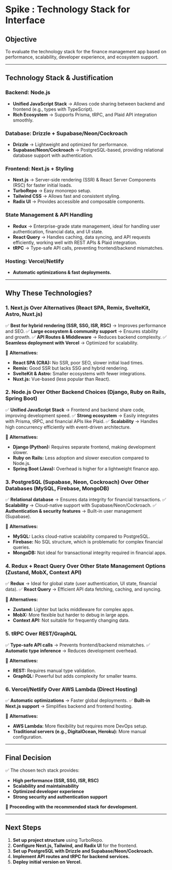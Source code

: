 # Spike : Technology Stack for Interface

## Objective

To evaluate the technology stack for the finance management app based on performance, scalability, developer experience, and ecosystem support.

---

## Technology Stack & Justification

### Backend: Node.js

- **Unified JavaScript Stack** → Allows code sharing between backend and frontend (e.g., types with TypeScript).
- **Rich Ecosystem** → Supports Prisma, tRPC, and Plaid API integration smoothly.

### Database: Drizzle + Supabase/Neon/Cockroach

- **Drizzle** → Lightweight and optimized for performance.
- **Supabase/Neon/Cockroach** → PostgreSQL-based, providing relational database support with authentication.

### Frontend: Next.js + Styling

- **Next.js** → Server-side rendering (SSR) & React Server Components (RSC) for faster initial loads.
- **TurboRepo** → Easy monorepo setup.
- **Tailwind CSS** → Allows fast and consistent styling.
- **Radix UI** → Provides accessible and composable components.

### State Management & API Handling

- **Redux** → Enterprise-grade state management, ideal for handling user authentication, financial data, and UI state.
- **React Query** → Handles caching, data syncing, and API requests efficiently, working well with REST APIs & Plaid integration.
- **tRPC** → Type-safe API calls, preventing frontend/backend mismatches.

### Hosting: Vercel/Netlify

- **Automatic optimizations & fast deployments.**

---

## Why These Technologies?

### 1. Next.js Over Alternatives (React SPA, Remix, SvelteKit, Astro, Nuxt.js)

✅ **Best for hybrid rendering (SSR, SSG, ISR, RSC)** → Improves performance and SEO.
✅ **Large ecosystem & community support** → Ensures stability and growth.
✅ **API Routes & Middleware** → Reduces backend complexity.
✅ **Seamless deployment with Vercel** → Optimized for scalability.

🔹 **Alternatives:**

- **React SPA (CRA):** No SSR, poor SEO, slower initial load times.
- **Remix:** Good SSR but lacks SSG and hybrid rendering.
- **SvelteKit & Astro:** Smaller ecosystems with fewer integrations.
- **Nuxt.js:** Vue-based (less popular than React).

### 2. Node.js Over Other Backend Choices (Django, Ruby on Rails, Spring Boot)

✅ **Unified JavaScript Stack** → Frontend and backend share code, improving development speed.
✅ **Strong ecosystem** → Easily integrates with Prisma, tRPC, and financial APIs like Plaid.
✅ **Scalability** → Handles high concurrency efficiently with event-driven architecture.

🔹 **Alternatives:**

- **Django (Python):** Requires separate frontend, making development slower.
- **Ruby on Rails:** Less adoption and slower execution compared to Node.js.
- **Spring Boot (Java):** Overhead is higher for a lightweight finance app.

### 3. PostgreSQL (Supabase, Neon, Cockroach) Over Other Databases (MySQL, Firebase, MongoDB)

✅ **Relational database** → Ensures data integrity for financial transactions.
✅ **Scalability** → Cloud-native support with Supabase/Neon/Cockroach.
✅ **Authentication & security features** → Built-in user management (Supabase).

🔹 **Alternatives:**

- **MySQL:** Lacks cloud-native scalability compared to PostgreSQL.
- **Firebase:** No SQL structure, which is problematic for complex financial queries.
- **MongoDB:** Not ideal for transactional integrity required in financial apps.

### 4. Redux + React Query Over Other State Management Options (Zustand, MobX, Context API)

✅ **Redux** → Ideal for global state (user authentication, UI state, financial data).
✅ **React Query** → Efficient API data fetching, caching, and syncing.

🔹 **Alternatives:**

- **Zustand:** Lighter but lacks middleware for complex apps.
- **MobX:** More flexible but harder to debug in large apps.
- **Context API:** Not suitable for frequently changing data.

### 5. tRPC Over REST/GraphQL

✅ **Type-safe API calls** → Prevents frontend/backend mismatches.
✅ **Automatic type inference** → Reduces development overhead.

🔹 **Alternatives:**

- **REST:** Requires manual type validation.
- **GraphQL:** Powerful but adds complexity for smaller teams.

### 6. Vercel/Netlify Over AWS Lambda (Direct Hosting)

✅ **Automatic optimizations** → Faster global deployments.
✅ **Built-in Next.js support** → Simplifies backend and frontend hosting.

🔹 **Alternatives:**

- **AWS Lambda:** More flexibility but requires more DevOps setup.
- **Traditional servers (e.g., DigitalOcean, Heroku):** More manual configuration.

---

## Final Decision

✅ The chosen tech stack provides:

- **High performance (SSR, SSG, ISR, RSC)**
- **Scalability and maintainability**
- **Optimized developer experience**
- **Strong security and authentication support**

🚀 **Proceeding with the recommended stack for development.**

---

## Next Steps

1. **Set up project structure** using TurboRepo.
2. **Configure Next.js, Tailwind, and Radix UI** for the frontend.
3. **Set up PostgreSQL with Drizzle and Supabase/Neon/Cockroach.**
4. **Implement API routes and tRPC for backend services.**
5. **Deploy initial version on Vercel.**
